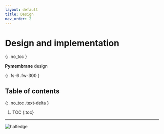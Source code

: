 ```yaml
---
layout: default
title: Design
nav_order: 2
---
```


# Design and implementation

{: .no_toc }

**Pymembrane** design

{: .fs-6 .fw-300 }

## Table of contents

{: .no_toc .text-delta }

1. TOC
{:toc}

---

![halfedge](../../images/pymembrane-design.png)
